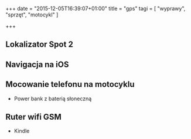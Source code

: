 +++
date = "2015-12-05T16:39:07+01:00"
title = "gps"
tagi = [ "wyprawy", "sprzęt", "motocykl" ]

+++

## Lokalizator Spot 2


## Navigacja na iOS

## Mocowanie telefonu na motocyklu

- Power bank z baterią słoneczną

## Ruter wifi GSM

- Kindle
